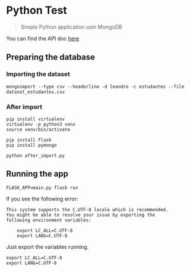 # Python Test
> Simple Python application usin MongoDB

You can find the API doc [here](https://documenter.getpostman.com/view/4045821/RWgxtuNV)

## Preparing the database

### Importing the dataset
```
mongoimport --type csv --headerline -d leandro -c estudantes --file dataset_estudantes.csv
```

### After import
```
pip install virtualenv
virtualenv -p python3 venv
source venv/bin/activate

pip install Flask
pip install pymongo

python after_import.py
```

## Running the app
```
FLASK_APP=main.py flask run
```

If you see the following error:

```
This system supports the C.UTF-8 locale which is recommended.
You might be able to resolve your issue by exporting the
following environment variables:

    export LC_ALL=C.UTF-8
    export LANG=C.UTF-8
```

Just export the variables running.
```
export LC_ALL=C.UTF-8
export LANG=C.UTF-8
```
